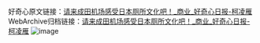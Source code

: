 好奇心原文链接：[请来成田机场感受日本厕所文化吧！_商业_好奇心日报-柯凌雁](https://www.qdaily.com/articles/9017.html)
WebArchive归档链接：[请来成田机场感受日本厕所文化吧！_商业_好奇心日报-柯凌雁](http://web.archive.org/web/20190623153740/https://www.qdaily.com/articles/9017.html)
![image](http://ww3.sinaimg.cn/large/007d5XDpgy1g3ve3opcc1j30u03hz1k1)